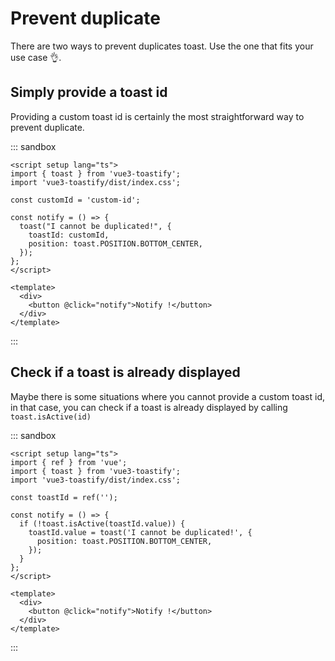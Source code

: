# Prevent duplicate

There are two ways to prevent duplicates toast. Use the one that fits your use case 👌.

## Simply provide a toast id

Providing a custom toast id is certainly the most straightforward way to prevent duplicate.


::: sandbox
```vue /src/App.vue
<script setup lang="ts">
import { toast } from 'vue3-toastify';
import 'vue3-toastify/dist/index.css';

const customId = 'custom-id';

const notify = () => {
  toast("I cannot be duplicated!", {
    toastId: customId,
    position: toast.POSITION.BOTTOM_CENTER,
  });
};
</script>

<template>
  <div>
    <button @click="notify">Notify !</button>
  </div>
</template>
```
:::

## Check if a toast is already displayed

Maybe there is some situations where you cannot provide a custom toast id, in that case, you can check if a toast is already displayed by calling `toast.isActive(id)`


::: sandbox
```vue /src/App.vue
<script setup lang="ts">
import { ref } from 'vue';
import { toast } from 'vue3-toastify';
import 'vue3-toastify/dist/index.css';

const toastId = ref('');

const notify = () => {
  if (!toast.isActive(toastId.value)) {
    toastId.value = toast('I cannot be duplicated!', {
      position: toast.POSITION.BOTTOM_CENTER,
    });
  }
};
</script>

<template>
  <div>
    <button @click="notify">Notify !</button>
  </div>
</template>
```
:::
